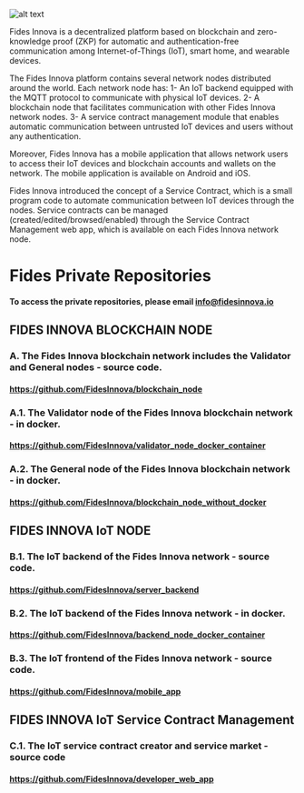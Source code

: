![alt text](NewLogo.png)

Fides Innova is a decentralized platform based on blockchain and zero-knowledge proof (ZKP) for automatic and authentication-free communication among Internet-of-Things (IoT), smart home, and wearable devices.

The Fides Innova platform contains several network nodes distributed around the world. Each network node has: 1- An IoT backend equipped with the MQTT protocol to communicate with physical IoT devices. 2- A blockchain node that facilitates communication with other Fides Innova network nodes. 3- A service contract management module that enables automatic communication between untrusted IoT devices and users without any authentication.

Moreover, Fides Innova has a mobile application that allows network users to access their IoT devices and blockchain accounts and wallets on the network. The mobile application is available on Android and iOS.

Fides Innova introduced the concept of a Service Contract, which is a small program code to automate communication between IoT devices through the nodes. Service contracts can be managed (created/edited/browsed/enabled) through the Service Contract Management web app, which is available on each Fides Innova network node.

# Fides Private Repositories 
#### To access the private repositories, please email info@fidesinnova.io


## FIDES INNOVA BLOCKCHAIN NODE
### A. The Fides Innova blockchain network includes the Validator and General nodes - source code.
#### https://github.com/FidesInnova/blockchain_node

### A.1. The Validator node of the Fides Innova blockchain network - in docker. 
#### https://github.com/FidesInnova/validator_node_docker_container

### A.2. The General node of the Fides Innova blockchain network - in docker.
#### https://github.com/FidesInnova/blockchain_node_without_docker


## FIDES INNOVA IoT NODE
### B.1. The IoT backend of the Fides Innova network - source code. 
#### https://github.com/FidesInnova/server_backend

### B.2. The IoT backend of the Fides Innova network - in docker. 
#### https://github.com/FidesInnova/backend_node_docker_container

### B.3. The IoT frontend of the Fides Innova network - source code. 
#### https://github.com/FidesInnova/mobile_app


## FIDES INNOVA IoT Service Contract Management
### C.1. The IoT service contract creator and service market - source code
#### https://github.com/FidesInnova/developer_web_app


